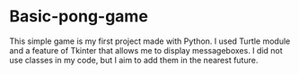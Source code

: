 # Basic-pong-game

This simple game is my first project made with Python.
I used Turtle module and a feature of Tkinter that allows me to display messageboxes.
I did not use classes in my code, but I aim to add them in the nearest future.

